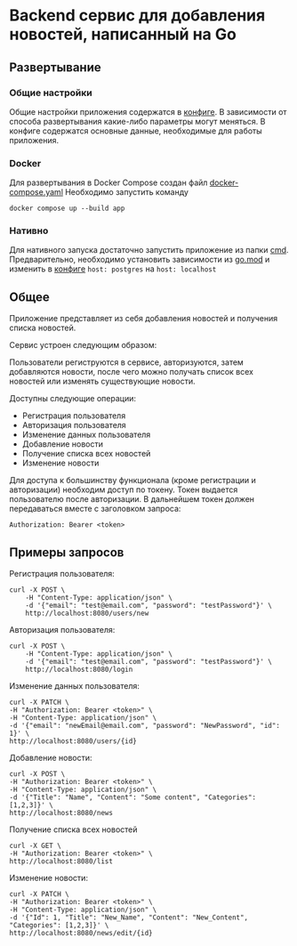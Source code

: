 # Backend сервис для добавления новостей, написанный на Go
## Развертывание
### Общие настройки
Общие настройки приложения содержатся в [конфиге](https://github.com/dharmata314/news-service/blob/main/config/config.yaml). В зависимости от способа развертывания какие-либо параметры могут меняться. 
В конфиге содержатся основные данные, необходимые для работы приложения.

### Docker 
Для развертывания в Docker Compose создан файл [docker-compose.yaml](https://github.com/dharmata314/news-service/blob/main/docker-compose.yaml)
Необходимо запустить команду
```
docker compose up --build app
```
### Нативно
Для нативного запуска достаточно запустить приложение из папки [cmd](https://github.com/dharmata314/news-service/tree/main/cmd). 
Предварительно, необходимо установить зависимости из [go.mod](https://github.com/dharmata314/news-service/blob/main/go.mod) и изменить в [конфиге](https://github.com/dharmata314/news-service/blob/main/config/config.yaml) ```host: postgres``` на ```host: localhost```
## Общее
Приложение представляет из себя добавления новостей и получения списка новостей. 

Сервис устроен следующим образом:

Пользователи региструются в сервисе, авторизуются, затем добавляются новости, после чего можно получать список всех новостей или изменять существующие новости.

Доступны следующие операции:
 - Регистрация пользователя
 - Авторизация пользователя
 - Изменение данных пользователя
 - Добавление новости
 - Получение списка всех новостей
 - Изменение новости

Для доступа к большинству функционала (кроме регистрации и авторизации) необходим доступ по токену.
Токен выдается пользователю после авторизации.
В дальнейшем токен должен передаваться вместе с заголовком запроса:
```
Authorization: Bearer <token>
```

## Примеры запросов

Регистрация пользователя:
```
curl -X POST \
    -H "Content-Type: application/json" \
    -d '{"email": "test@email.com", "password": "testPassword"}' \
    http://localhost:8080/users/new
```
Авторизация пользователя:
```
curl -X POST \
    -H "Content-Type: application/json" \
    -d '{"email": "test@email.com", "password": "testPassword"}' \
    http://localhost:8080/login
```
Изменение данных пользователя:
```
curl -X PATCH \
-H "Authorization: Bearer <token>" \
-H "Content-Type: application/json" \
-d '{"email": "newEmail@email.com", "password": "NewPassword", "id": 1}' \
http://localhost:8080/users/{id}
```
Добавление новости:
```
curl -X POST \
-H "Authorization: Bearer <token>" \
-H "Content-Type: application/json" \
-d '{"Title": "Name", "Content": "Some content", "Categories": [1,2,3]}' \
http://localhost:8080/news
```
Получение списка всех новостей
```
curl -X GET \
-H "Authorization: Bearer <token>" \
http://localhost:8080/list
```
Изменение новости:
```
curl -X PATCH \
-H "Authorization: Bearer <token>" \
-H "Content-Type: application/json" \
-d '{"Id": 1, "Title": "New_Name", "Content": "New_Content", "Categories": [1,2,3]}' \
http://localhost:8080/news/edit/{id}
```
